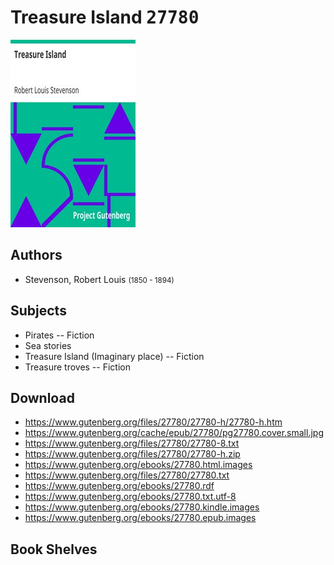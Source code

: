 # Treasure Island <kbd>27780</kbd>

![](./cover.medium.jpg "")

## Authors


 - Stevenson, Robert Louis <small>(1850 - 1894)</small>

## Subjects


 - Pirates -- Fiction
 - Sea stories
 - Treasure Island (Imaginary place) -- Fiction
 - Treasure troves -- Fiction

## Download


 - https://www.gutenberg.org/files/27780/27780-h/27780-h.htm
 - https://www.gutenberg.org/cache/epub/27780/pg27780.cover.small.jpg
 - https://www.gutenberg.org/files/27780/27780-8.txt
 - https://www.gutenberg.org/files/27780/27780-h.zip
 - https://www.gutenberg.org/ebooks/27780.html.images
 - https://www.gutenberg.org/files/27780/27780.txt
 - https://www.gutenberg.org/ebooks/27780.rdf
 - https://www.gutenberg.org/ebooks/27780.txt.utf-8
 - https://www.gutenberg.org/ebooks/27780.kindle.images
 - https://www.gutenberg.org/ebooks/27780.epub.images

## Book Shelves


